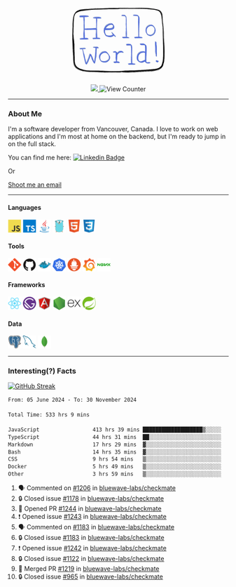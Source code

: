 <div align="center">
    <img src="./img/hello_world.webp" height="200px" width="">
    <div>
        <a href="https://www.linkedin.com/in/ajhollid">
            <img src="https://img.shields.io/badge/LinkedIn-blue"/>
        </a>
        <img src="https://komarev.com/ghpvc/?username=ajhollid&color=yellow" alt="View Counter">
    </div>
</div>

---

### About Me

I'm a software developer from Vancouver, Canada. I love to work on web applications and I'm most at home on the backend, but I'm ready to jump in on the full stack.

You can find me here: [![Linkedin Badge](https://img.shields.io/badge/-ajhollid-blue?style=flat&logo=Linkedin&logoColor=white)](https://www.linkedin.com/in/ajhollid)

Or

[Shoot me an email](mailto:ajhollid@gmail.com)

---

#### Languages

<div>
    <img src="./img/devicons/javascript-original.svg" width=30 height=30 alt="JavaScript">
    <img src="/img/devicons/typescript-original.svg" width=30 height=30 alt="TypeScript">
    <img src="./img/devicons/java-original.svg" width=30 height=30 alt="Java">
    <img src="./img/devicons/go-original.svg" width=30 height=30 alt="Golang">
    <img src="./img/devicons/html5-original.svg" width=30 height=30 alt="HTML 5">
    <img src="./img/devicons/css3-original.svg" width=30 height=30 alt="CSS 3">
</div>

#### Tools

<div>
    <img src="./img/devicons/git-original.svg" width=30 height=30 alt="Git">
    <img src="./img/devicons/github-original.svg" width=30 height=30 alt="Github">
    <img src="./img/devicons/docker-original.svg" width=30 
    height=30 alt="Docker">
    <img src="./img/devicons/kubernetes-original.svg" width=30 height=30 alt="K8">
    <img src="./img/devicons/prometheus-original.svg" width=30 height=30 alt="Prometheus">
    <img src="./img/devicons/grafana-original.svg" width=30 height=30 alt="Grafana">
    <img src="./img/devicons/nginx-original.svg" width=30 height=30 alt="Nginx">
</div>

#### Frameworks

<div>
    <img src="./img/devicons/react-original.svg" width=30 height=30 alt="React">
    <img src="./img/devicons/gatsby-original.svg" width=30 height=30 alt="Gatsby">
    <img src="./img/devicons/angularjs-original.svg" width=30 height=30 alt="AngularJS">
    <img src="./img/devicons/nodejs-original.svg" width=30 height=30 alt="NodeJS">
    <img src="./img/devicons/express-original.svg" width=30 height=30 alt="Express">
    <img src="./img/devicons/spring-original.svg" width=30 height=30 alt="Spring">
</div>

#### Data

<div>
    <img src="./img/devicons/postgresql-original.svg" width=30 height=30 alt="Postgresql">
    <img src="./img/devicons/mysql-original.svg" width=30 height=30 alt="Mysql">
    <img src="./img/devicons/mongodb-original.svg" width=30 height=30 alt="MongoDB">
</div>

---

### Interesting(?) Facts

[![GitHub Streak](http://github-readme-streak-stats.herokuapp.com?user=ajhollid)](https://git.io/streak-stats)

 <!--START_SECTION:waka-->

```txt
From: 05 June 2024 - To: 30 November 2024

Total Time: 533 hrs 9 mins

JavaScript                 413 hrs 39 mins ███████████████████▒░░░░░   77.01 %
TypeScript                 44 hrs 31 mins  ██░░░░░░░░░░░░░░░░░░░░░░░   08.29 %
Markdown                   17 hrs 29 mins  ▓░░░░░░░░░░░░░░░░░░░░░░░░   03.26 %
Bash                       14 hrs 35 mins  ▓░░░░░░░░░░░░░░░░░░░░░░░░   02.72 %
CSS                        9 hrs 54 mins   ▒░░░░░░░░░░░░░░░░░░░░░░░░   01.85 %
Docker                     5 hrs 49 mins   ▒░░░░░░░░░░░░░░░░░░░░░░░░   01.09 %
Other                      3 hrs 59 mins   ▒░░░░░░░░░░░░░░░░░░░░░░░░   00.74 %
```

<!--END_SECTION:waka-->


<!--START_SECTION:activity-->
1. 🗣 Commented on [#1206](https://github.com/bluewave-labs/checkmate/issues/1206#issuecomment-2510488004) in [bluewave-labs/checkmate](https://github.com/bluewave-labs/checkmate)
2. 🔒 Closed issue [#1178](https://github.com/bluewave-labs/checkmate/issues/1178) in [bluewave-labs/checkmate](https://github.com/bluewave-labs/checkmate)
3. 💪 Opened PR [#1244](https://github.com/bluewave-labs/checkmate/pull/1244) in [bluewave-labs/checkmate](https://github.com/bluewave-labs/checkmate)
4. ❗ Opened issue [#1243](https://github.com/bluewave-labs/checkmate/issues/1243) in [bluewave-labs/checkmate](https://github.com/bluewave-labs/checkmate)
5. 🗣 Commented on [#1183](https://github.com/bluewave-labs/checkmate/issues/1183#issuecomment-2510467534) in [bluewave-labs/checkmate](https://github.com/bluewave-labs/checkmate)
6. 🔒 Closed issue [#1183](https://github.com/bluewave-labs/checkmate/issues/1183) in [bluewave-labs/checkmate](https://github.com/bluewave-labs/checkmate)
7. ❗ Opened issue [#1242](https://github.com/bluewave-labs/checkmate/issues/1242) in [bluewave-labs/checkmate](https://github.com/bluewave-labs/checkmate)
8. 🔒 Closed issue [#1122](https://github.com/bluewave-labs/checkmate/issues/1122) in [bluewave-labs/checkmate](https://github.com/bluewave-labs/checkmate)
9. 🎉 Merged PR [#1219](https://github.com/bluewave-labs/checkmate/pull/1219) in [bluewave-labs/checkmate](https://github.com/bluewave-labs/checkmate)
10. 🔒 Closed issue [#965](https://github.com/bluewave-labs/checkmate/issues/965) in [bluewave-labs/checkmate](https://github.com/bluewave-labs/checkmate)
<!--END_SECTION:activity-->
